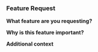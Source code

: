 ### Feature Request

**What feature are you requesting?**
<!-- A clear and concise description of what you want to happen. -->

**Why is this feature important?**
<!-- Explain why this feature should be implemented. -->

**Additional context**
<!-- Add any other context or details about the feature here. -->
